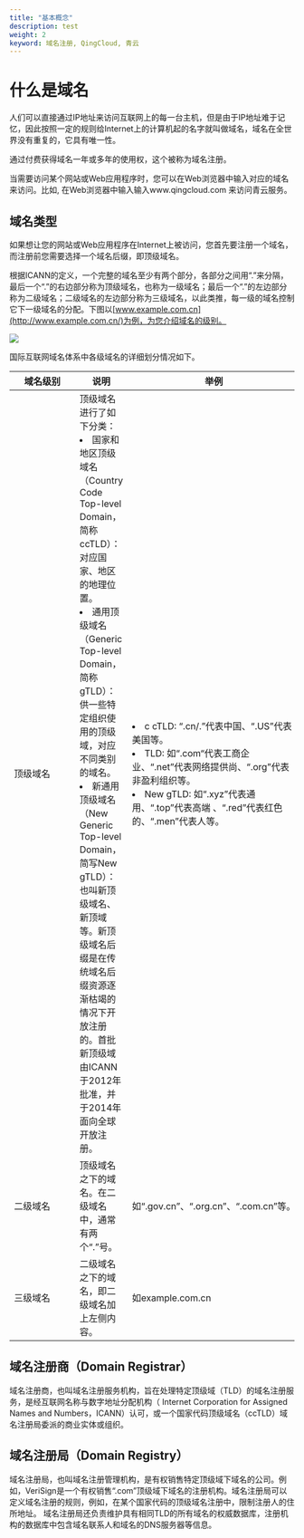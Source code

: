 ```yaml
---
title: "基本概念"
description: test
weight: 2
keyword: 域名注册, QingCloud, 青云
---
```




# 什么是域名

人们可以直接通过IP地址来访问互联网上的每一台主机，但是由于IP地址难于记忆，因此按照一定的规则给Internet上的计算机起的名字就叫做域名，域名在全世界没有重复的，它具有唯一性。

通过付费获得域名一年或多年的使用权，这个被称为域名注册。

当需要访问某个网站或Web应用程序时，您可以在Web浏览器中输入对应的域名来访问。比如, 在Web浏览器中输入输入www.qingcloud.com 来访问青云服务。

## 域名类型

如果想让您的网站或Web应用程序在Internet上被访问，您首先要注册一个域名，而注册前您需要选择一个域名后缀，即顶级域名。

根据ICANN的定义，一个完整的域名至少有两个部分，各部分之间用“.”来分隔，最后一个“.”的右边部分称为顶级域名，也称为一级域名；最后一个“.”的左边部分称为二级域名；二级域名的左边部分称为三级域名，以此类推，每一级的域名控制它下一级域名的分配。下图以[www.example.com.cn](http://www.example.com.cn/)为例，为您介绍域名的级别。

![](../../_images/dn_intro.png)

国际互联网域名体系中各级域名的详细划分情况如下。

| <span style="display:inline-block;width:100px">域名级别</span> | 说明                           | 举例 |
| -------- | ------------------------------ | ---- |
| 顶级域名 | 顶级域名进行了如下分类：<br /> <li>国家和地区顶级域名（Country Code Top-level Domain，简称ccTLD）：对应国家、地区的地理位置。</li><li> 通用顶级域名（Generic Top-level Domain，简称gTLD）：供一些特定组织使用的顶级域，对应不同类别的域名。</li><li> 新通用顶级域名（New Generic Top-level Domain，简写New gTLD）：也叫新顶级域名、新顶域等。新顶级域名后缀是在传统域名后缀资源逐渐枯竭的情况下开放注册的。首批新顶级域由ICANN于2012年批准，并于2014年面向全球开放注册。 | <li> c cTLD: “.cn/.”代表中国、“.US”代表美国等。 </li><li> TLD: 如“.com“代表工商企业、“.net”代表网络提供尚、“.org”代表非盈利组织等。</li><li> New gTLD: 如“.xyz”代表通用、“.top”代表高端 、“.red”代表红色的、“.men”代表人等。 |
| 二级域名 | 顶级域名之下的域名。在二级域名中，通常有两个“.”号。 | 如“.gov.cn”、“.org.cn”、“.com.cn”等。 |
| 三级域名 | 二级域名之下的域名，即二级域名加上左侧内容。 | 如example.com.cn |



## 域名注册商（Domain Registrar）

域名注册商，也叫域名注册服务机构，旨在处理特定顶级域（TLD）的域名注册服务，是经互联网名称与数字地址分配机构（ Internet Corporation for Assigned Names and Numbers，ICANN）认可，或一个国家代码顶级域名（ccTLD）域名注册局委派的商业实体或组织。

## 域名注册局（Domain Registry）

域名注册局，也叫域名注册管理机构，是有权销售特定顶级域下域名的公司。例如，VeriSign是一个有权销售“.com”顶级域下域名的注册机构。域名注册局可以定义域名注册的规则，例如，在某个国家代码的顶级域名注册中，限制注册人的住所地址。
域名注册局还负责维护具有相同TLD的所有域名的权威数据库，注册机构的数据库中包含域名联系人和域名的DNS服务器等信息。

